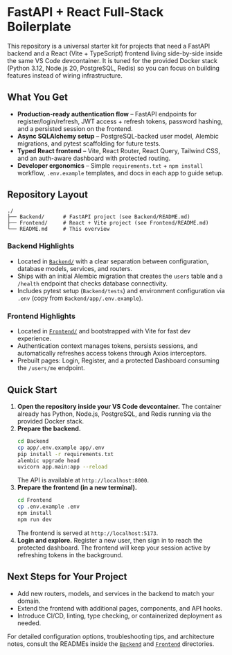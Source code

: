 # FastAPI + React Full-Stack Boilerplate

This repository is a universal starter kit for projects that need a FastAPI backend and a React (Vite + TypeScript) frontend living side-by-side inside the same VS Code devcontainer. It is tuned for the provided Docker stack (Python 3.12, Node.js 20, PostgreSQL, Redis) so you can focus on building features instead of wiring infrastructure.

## What You Get

- **Production-ready authentication flow** – FastAPI endpoints for register/login/refresh, JWT access + refresh tokens, password hashing, and a persisted session on the frontend.
- **Async SQLAlchemy setup** – PostgreSQL-backed user model, Alembic migrations, and pytest scaffolding for future tests.
- **Typed React frontend** – Vite, React Router, React Query, Tailwind CSS, and an auth-aware dashboard with protected routing.
- **Developer ergonomics** – Simple `requirements.txt` + `npm install` workflow, `.env.example` templates, and docs in each app to guide setup.

## Repository Layout

```
./
├── Backend/      # FastAPI project (see Backend/README.md)
├── Frontend/     # React + Vite project (see Frontend/README.md)
└── README.md     # This overview
```

### Backend Highlights
- Located in [`Backend/`](Backend/README.md) with a clear separation between configuration, database models, services, and routers.
- Ships with an initial Alembic migration that creates the `users` table and a `/health` endpoint that checks database connectivity.
- Includes pytest setup (`Backend/tests`) and environment configuration via `.env` (copy from `Backend/app/.env.example`).

### Frontend Highlights
- Located in [`Frontend/`](Frontend/README.md) and bootstrapped with Vite for fast dev experience.
- Authentication context manages tokens, persists sessions, and automatically refreshes access tokens through Axios interceptors.
- Prebuilt pages: Login, Register, and a protected Dashboard consuming the `/users/me` endpoint.

## Quick Start

1. **Open the repository inside your VS Code devcontainer.** The container already has Python, Node.js, PostgreSQL, and Redis running via the provided Docker stack.
2. **Prepare the backend.**
   ```bash
   cd Backend
   cp app/.env.example app/.env
   pip install -r requirements.txt
   alembic upgrade head
   uvicorn app.main:app --reload
   ```
   The API is available at `http://localhost:8000`.
3. **Prepare the frontend (in a new terminal).**
   ```bash
   cd Frontend
   cp .env.example .env
   npm install
   npm run dev
   ```
   The frontend is served at `http://localhost:5173`.
4. **Login and explore.** Register a new user, then sign in to reach the protected dashboard. The frontend will keep your session active by refreshing tokens in the background.

## Next Steps for Your Project

- Add new routers, models, and services in the backend to match your domain.
- Extend the frontend with additional pages, components, and API hooks.
- Introduce CI/CD, linting, type checking, or containerized deployment as needed.

For detailed configuration options, troubleshooting tips, and architecture notes, consult the READMEs inside the [`Backend`](Backend/README.md) and [`Frontend`](Frontend/README.md) directories.
